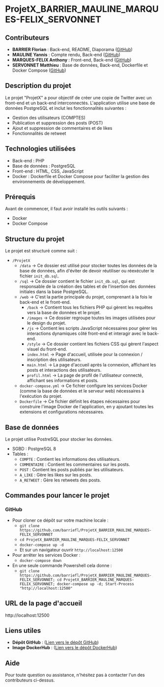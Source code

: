 # ProjetX_BARRIER_MAULINE_MARQUES-FELIX_SERVONNET


## Contributeurs
- **BARRIER Florian** : Back-end, README, Diaporama ([GitHub](https://github.com/barriefl))
- **MAULINE Yannis** : Compte rendu, Back-end ([GitHub](https://github.com/YannisUsmb))
- **MARQUES-FELIX Anthony** : Front-end, Back-end ([GitHub](https://github.com/Anthony-mf))
- **SERVONNET Matthieu** : Base de données, Back-end, Dockerfile et Docker Compose ([GitHub](https://github.com/Mat7475))


## Description du projet
Le projet "ProjetX" a pour objectif de créer une copie de Twitter avec un front-end et un back-end interconnectés.
L'application utilise une base de données PostgreSQL et inclut les fonctionnalités suivantes :
- Gestion des utilisateurs (COMPTES)
- Publication et suppression des posts (POST)
- Ajout et suppression de commentaires et de likes
- Fonctionnalités de retweet


## Technologies utilisées
- Back-end : PHP
- Base de données : PostgreSQL
- Front-end : HTML, CSS, JavaScript
- Docker : Dockerfile et Docker Compose pour faciliter la gestion des environnements de développement.


## Prérequis
Avant de commencer, il faut avoir installé les outils suivants :
- Docker
- Docker Compose


## Structure du projet
Le projet est structuré comme suit :
- `/ProjetX`
    - `/data`               -> Ce dossier est utilisé pour stocker toutes les données de la base de données, afin d'éviter de devoir réutiliser ou réexécuter le fichier `init_db.sql`. 
    - `/sql`                -> Ce dossier contient le fichier `init_db.sql`, qui est responsable de la création des tables et de l'insertion des données initiales dans la base PostgreSQL.
    - `/web`                -> C'est la partie principale du projet, comprenant à la fois le back-end et le front-end.
        - `/back`           -> Contient tous les fichiers PHP qui gèrent les requêtes vers la base de données et le projet.
        - `/images`         -> Ce dossier regroupe toutes les images utilisées pour le design du projet.
        - `/js`             -> Contient les scripts JavaScript nécessaires pour gérer les interactions dynamiques côté front-end et interagir avec le back-end.
        - `/style`          -> Ce dossier contient les fichiers CSS qui gèrent l'aspect visuel du front-end.
        - `index.html`      -> Page d'accueil, utilisée pour la connexion / inscription des utilisateurs.
        - `main.html`       -> La page d'accueil après la connexion, affichant les posts et interactions des utilisateurs.
        - `profil.html`     -> La page de profil de l'utilisateur connecté, affichant ses informations et posts.
    - `docker-compose.yml`  -> Ce fichier configure les services Docker (comme la base de données et le serveur web) nécessaires à l'exécution du projet.
    - `Dockerfile`          -> Ce fichier définit les étapes nécessaires pour construire l'image Docker de l'application, en y ajoutant toutes les extensions et configurations nécessaires.


## Base de données
Le projet utilise PostreSQL pour stocker les données.
- SGBD : PostgreSQL 8
- Tables : 
    - `COMPTE` : Contient les informations des utilisateurs.
    - `COMMENTAIRE` : Contient les commentaires sur les posts.
    - `POST` : Contient les posts publiés par les utilisateurs.
    - `A_LIKE` : Gère les likes sur les posts.
    - `A_RETWEET` : Gère les retweets des posts.


## Commandes pour lancer le projet
### GitHub
- Pour cloner ce dépôt sur votre machine locale :
    - `git clone https://github.com/barriefl/ProjetX_BARRIER_MAULINE_MARQUES-FELIX_SERVONNET`
    - `cd ProjetX_BARRIER_MAULINE_MARQUES-FELIX_SERVONNET`
    - `docker-compose up -d`
    - Et sur un navigateur ouvrir `http://localhost:12500`
- Pour arrêter les services Docker :
    - `docker-compose down`
- En une seule commande Powershell cela donne :
    - `git clone https://github.com/barriefl/ProjetX_BARRIER_MAULINE_MARQUES-FELIX_SERVONNET; cd ProjetX_BARRIER_MAULINE_MARQUES-FELIX_SERVONNET; docker-compose up -d; Start-Process "http://localhost:12500"`



## URL de la page d'accueil
http://localhost:12500


## Liens utiles
- **Dépôt GitHub** : ([Lien vers le dépôt GitHub](https://github.com/barriefl/ProjetX_BARRIER_MAULINE_MARQUES-FELIX_SERVONNET))
- **Image DockerHub** : ([Lien vers le dépôt DockerHub]())

## Aide
Pour toute question ou assistance, n'hésitez pas à contacter l'un des contributeurs ci-dessus.
